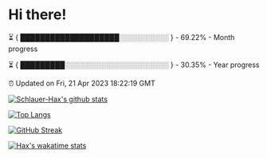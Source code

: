 # Hi there!

⏳ { ████████████████████░░░░░░░░░░ } - 69.22% - Month progress

⏳ { █████████░░░░░░░░░░░░░░░░░░░░░ } - 30.35% - Year progress

⏰ Updated on Fri, 21 Apr 2023 18:22:19 GMT


[![Schlauer-Hax's github stats](https://github-readme-stats.vercel.app/api?username=Schlauer-Hax&show_icons=true&theme=dark&count_private=true)](https://github.com/Schlauer-Hax)


[![Top Langs](https://github-readme-stats.vercel.app/api/top-langs/?username=Schlauer-Hax&layout=compact&theme=dark)](https://github.com/Schlauer-Hax?tab=repositories)

[![GitHub Streak](https://streak-stats.demolab.com?user=Schlauer-Hax&theme=dark)](https://git.io/streak-stats)

[![Hax's wakatime stats](https://github-readme-stats.vercel.app/api/wakatime?username=Hax&theme=dark)](https://wakatime.com/@Hax)

